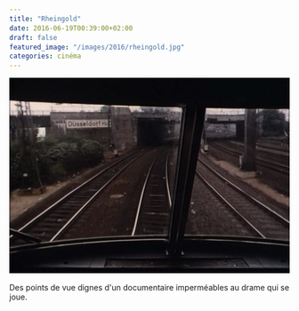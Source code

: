 ```yaml
---
title: "Rheingold"
date: 2016-06-19T00:39:00+02:00
draft: false
featured_image: "/images/2016/rheingold.jpg"
categories: cinéma
---
```


![rheingold](/images/2016/rheingold.jpg)

Des points de vue dignes d'un documentaire imperméables au drame qui se joue.